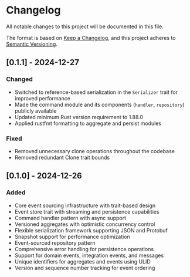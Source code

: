 # Changelog

All notable changes to this project will be documented in this file.

The format is based on [Keep a Changelog](https://keepachangelog.com/en/1.0.0/),
and this project adheres to [Semantic Versioning](https://semver.org/spec/v2.0.0.html).

## [0.1.1] - 2024-12-27

### Changed

- Switched to reference-based serialization in the `Serializer` trait for improved performance
- Made the command module and its components (`handler`, `repository`) publicly available
- Updated minimum Rust version requirement to 1.88.0
- Applied rustfmt formatting to aggregate and persist modules

### Fixed

- Removed unnecessary clone operations throughout the codebase
- Removed redundant Clone trait bounds

## [0.1.0] - 2024-12-26

### Added

- Core event sourcing infrastructure with trait-based design
- Event store trait with streaming and persistence capabilities
- Command handler pattern with async support
- Versioned aggregates with optimistic concurrency control
- Flexible serialization framework supporting JSON and Protobuf
- Snapshot support for performance optimization
- Event-sourced repository pattern
- Comprehensive error handling for persistence operations
- Support for domain events, integration events, and messages
- Unique identifiers for aggregates and events using ULID
- Version and sequence number tracking for event ordering
